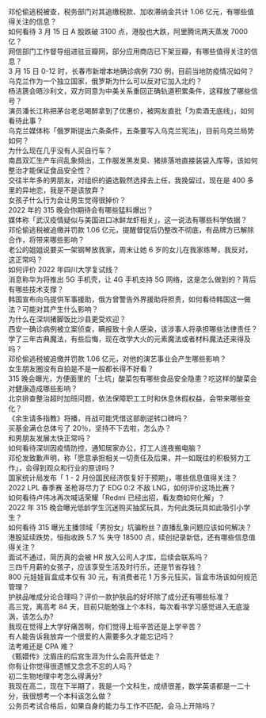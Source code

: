 邓伦偷逃税被查，税务部门对其追缴税款、加收滞纳金共计 1.06 亿元，有哪些值得关注的信息？  
如何看待 3 月 15 日 A 股跌破 3100 点，港股也大跌，阿里腾讯两天蒸发 7000 亿？  
网信部门工作督导组进驻豆瓣网，部分应用商店已下架豆瓣，有哪些值得关注的信息？  
3 月 15 日 0-12 时，长春市新增本地确诊病例 730 例，目前当地防疫情况如何？  
乌克兰作为一个独立国家，俄罗斯为什么可以反对它加入北约？  
杨洁篪会晤沙利文，双方同意为中美关系重回正确轨道积累条件，这释放了哪些信号？  
演员潘长江称把茅台老总喝醉拿到了优惠价，被网友直批「为卖酒无底线」，如何看待此事？  
乌克兰媒体称「俄罗斯提出六条条件，五条要写入乌克兰宪法」，目前乌克兰局势如何？  
为什么现在几乎没有人买自行车？  
南昌双汇生产车间乱象频出，工作服发黑发臭、猪排落地直接装袋入库等，该如何整治才能保证食品安全性？  
交往半年多的男朋友，对组织的遴选毅然选择去上任，我挽留过，现在是 400 多里的异地恋，我是不是该放弃？  
女孩子什么行为会让男生觉得很掉价？  
2022 年的 315 晚会你期待会有哪些猛料爆出？  
媒体称「武汉疫情疑似与美国进口冰鲜龙虾相关」，这一说法有哪些科学依据？  
邓伦偷逃税被追缴并罚款 1.06 亿元，提醒督促后仍整改不彻底，有品牌方已解除合作，将带来哪些影响？  
老公的姐姐说要买一架钢琴放我家，周末让她 6 岁的女儿在我家练琴，我反对，这正常吗？  
如何评价 2022 年四川大学复试线？  
消息称华为将推出 5G 手机壳，让 4G 手机支持 5G 网络，这是怎么做到的？背后有哪些技术支撑？  
韩国宣布向乌提供军事援助，俄方曾警告外界援助将担责，如何看待韩国这一做法？可能对其产生什么影响？  
为什么在深圳猪脚饭比沙县更受欢迎？  
西安一确诊病例被立案侦查，瞒报致十余人感染，该涉事人将承担哪些法律责任？  
学了三年古典魔法，有些后悔，现在改学大火的元素魔法或者材料魔法还来得及吗？  
邓伦偷逃税被追缴并罚款 1.06 亿元，对他的演艺事业会产生哪些影响？  
女生朋友圈没有自拍是不是一般都长得不好看？  
315 晚会曝光，方便面里的「土坑」酸菜包有哪些食品安全隐患？吃这样的酸菜会对健康造成哪些影响？  
北京排查整治超时加班问题，依法保障职工工时和休息休假权益，会带来哪些变化？  
《余生请多指教》将播，肖战可能凭借这部剧逆转口碑吗？  
买基金满仓总体亏了 20％，坚持不下去啦，怎么办？  
和男朋友发展太快正常吗？  
如何看待深圳因疫情防控，通知居家办公，打工人连夜搬电脑？  
邓伦发致歉声明，称「愿意承担相关一切责任及后果，并一如既往的积极努力工作」，会得到观众和行业的原谅吗？  
国家统计局发布「 1 - 2 月份国民经济恢复好于预期」，哪些信息值得关注？  
2022 LPL 春季赛 圣枪哥尽力了 EDG 0:2 不敌 LNG，如何评价这场比赛？  
如何看待卢伟冰再次喊话荣耀「Redmi 已经出招，看友商如何化解」？  
2022 年 315 晚会曝光低龄学生沉迷购买抽奖玩具，为何此类玩具如此吸引小学生？  
如何看待 315 曝光主播领域「男扮女」坑骗粉丝？直播乱象问题应该如何解决？  
港股延续跌势，恒指收跌 5.7 % 失守 18500 点，续创纪录新低，还有哪些信息值得关注？  
面试不通过，简历真的会被 HR 放入公司人才库，后续会联系吗？  
三四千月薪的女孩子，应该享受生活及时行乐，还是节省存钱？  
800 元娃娃盲盒成本仅有 30 元，有消费者花 1 万多元狂买，盲盒市场该如何规范管理？  
护肤品唯成分论合理吗？评价一款护肤品的好坏除了成分还有哪些标准？  
高三党，离高考 84 天，目前只能勉强上个本科，每次看书学习感觉进入无底漩涡，该怎么办?  
我现在觉得上大学好痛苦啊，你们觉得上班辛苦还是上学辛苦？  
有人能告诉我放弃一个很爱的人需要多久才能忘记吗？  
法考难还是 CPA 难？  
《甄嬛传》沈眉庄的后宫生涯为什么会高开低走？  
你有让你觉得很遗憾又念念不忘的人吗？  
初二生物地理中考怎么得满分?  
我现在高二，现在下半期了，我是一个文科生，成绩很差，数学英语都是一二十分，我很想考一个本科该怎么做？  
公务员考试合格后，如果自身的能力与工作不匹配，会马上开除吗？  

